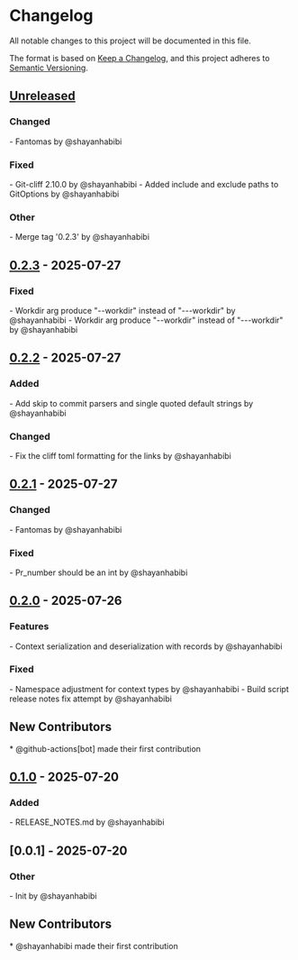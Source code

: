 # Changelog

All notable changes to this project will be documented in this file.

The format is based on [Keep a Changelog](https://keepachangelog.com/en/1.0.0/),
and this project adheres to [Semantic Versioning](https://semver.org/spec/v2.0.0.html).

<h2>

[Unreleased]

</h2>

<h3><!-- 3 -->Changed</h3>
- Fantomas by @shayanhabibi

<h3><!-- 5 -->Fixed</h3>
- Git-cliff 2.10.0 by @shayanhabibi
- Added include and exclude paths to GitOptions by @shayanhabibi

<h3><!-- 9 -->Other</h3>
- Merge tag '0.2.3' by @shayanhabibi


## [0.2.3] - 2025-07-27

<h3><!-- 5 -->Fixed</h3>
- Workdir arg produce "--workdir" instead of "---workdir" by @shayanhabibi
- Workdir arg produce "--workdir" instead of "---workdir" by @shayanhabibi


## [0.2.2] - 2025-07-27

<h3><!-- 1 -->Added</h3>
- Add skip to commit parsers and single quoted default strings by @shayanhabibi

<h3><!-- 3 -->Changed</h3>
- Fix the cliff toml formatting for the links by @shayanhabibi


## [0.2.1] - 2025-07-27

<h3><!-- 3 -->Changed</h3>
- Fantomas by @shayanhabibi

<h3><!-- 5 -->Fixed</h3>
- Pr_number should be an int by @shayanhabibi


## [0.2.0] - 2025-07-26

<h3><!-- 0 -->Features</h3>
- Context serialization and deserialization with records by @shayanhabibi

<h3><!-- 5 -->Fixed</h3>
- Namespace adjustment for context types by @shayanhabibi
- Build script release notes fix attempt by @shayanhabibi

<h2>New Contributors</h2>
* @github-actions[bot] made their first contribution

## [0.1.0] - 2025-07-20

<h3><!-- 1 -->Added</h3>
- RELEASE_NOTES.md by @shayanhabibi


## [0.0.1] - 2025-07-20

<h3><!-- 9 -->Other</h3>
- Init by @shayanhabibi

<h2>New Contributors</h2>
* @shayanhabibi made their first contribution

[unreleased]: https://github.com/shayanhabibi/Partas.Fake.Tools.GitCliff/compare/0.2.3..HEAD
[0.2.3]: https://github.com/shayanhabibi/Partas.Fake.Tools.GitCliff/compare/0.2.2..0.2.3
[0.2.2]: https://github.com/shayanhabibi/Partas.Fake.Tools.GitCliff/compare/0.2.1..0.2.2
[0.2.1]: https://github.com/shayanhabibi/Partas.Fake.Tools.GitCliff/compare/0.2.0..0.2.1
[0.2.0]: https://github.com/shayanhabibi/Partas.Fake.Tools.GitCliff/compare/0.1.0..0.2.0
[0.1.0]: https://github.com/shayanhabibi/Partas.Fake.Tools.GitCliff/compare/0.0.1..0.1.0

<!-- generated by git-cliff -->
